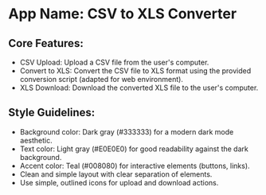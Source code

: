 # **App Name**: CSV to XLS Converter

## Core Features:

- CSV Upload: Upload a CSV file from the user's computer.
- Convert to XLS: Convert the CSV file to XLS format using the provided conversion script (adapted for web environment).
- XLS Download: Download the converted XLS file to the user's computer.

## Style Guidelines:

- Background color: Dark gray (#333333) for a modern dark mode aesthetic.
- Text color: Light gray (#E0E0E0) for good readability against the dark background.
- Accent color: Teal (#008080) for interactive elements (buttons, links).
- Clean and simple layout with clear separation of elements.
- Use simple, outlined icons for upload and download actions.